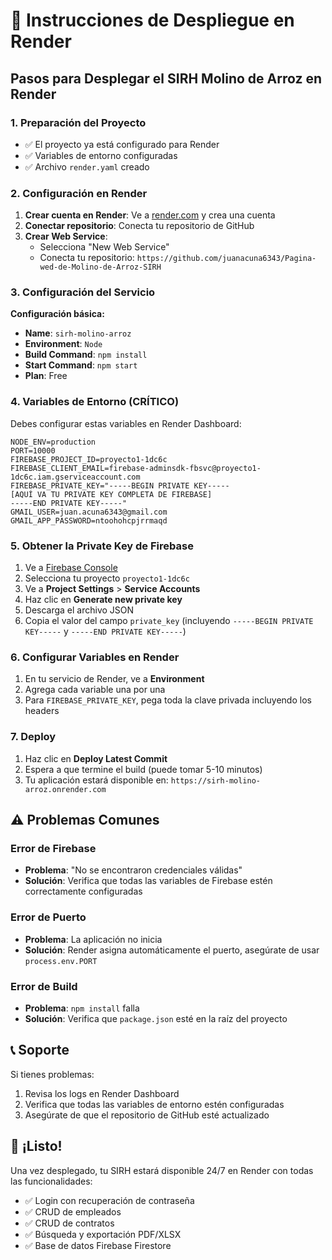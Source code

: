 # 🚀 Instrucciones de Despliegue en Render

## Pasos para Desplegar el SIRH Molino de Arroz en Render

### 1. Preparación del Proyecto
- ✅ El proyecto ya está configurado para Render
- ✅ Variables de entorno configuradas
- ✅ Archivo `render.yaml` creado

### 2. Configuración en Render

1. **Crear cuenta en Render**: Ve a [render.com](https://render.com) y crea una cuenta
2. **Conectar repositorio**: Conecta tu repositorio de GitHub
3. **Crear Web Service**: 
   - Selecciona "New Web Service"
   - Conecta tu repositorio: `https://github.com/juanacuna6343/Pagina-wed-de-Molino-de-Arroz-SIRH`

### 3. Configuración del Servicio

**Configuración básica:**
- **Name**: `sirh-molino-arroz`
- **Environment**: `Node`
- **Build Command**: `npm install`
- **Start Command**: `npm start`
- **Plan**: Free

### 4. Variables de Entorno (CRÍTICO)

Debes configurar estas variables en Render Dashboard:

```
NODE_ENV=production
PORT=10000
FIREBASE_PROJECT_ID=proyecto1-1dc6c
FIREBASE_CLIENT_EMAIL=firebase-adminsdk-fbsvc@proyecto1-1dc6c.iam.gserviceaccount.com
FIREBASE_PRIVATE_KEY="-----BEGIN PRIVATE KEY-----
[AQUÍ VA TU PRIVATE KEY COMPLETA DE FIREBASE]
-----END PRIVATE KEY-----"
GMAIL_USER=juan.acuna6343@gmail.com
GMAIL_APP_PASSWORD=ntoohohcpjrrmaqd
```

### 5. Obtener la Private Key de Firebase

1. Ve a [Firebase Console](https://console.firebase.google.com/)
2. Selecciona tu proyecto `proyecto1-1dc6c`
3. Ve a **Project Settings** > **Service Accounts**
4. Haz clic en **Generate new private key**
5. Descarga el archivo JSON
6. Copia el valor del campo `private_key` (incluyendo `-----BEGIN PRIVATE KEY-----` y `-----END PRIVATE KEY-----`)

### 6. Configurar Variables en Render

1. En tu servicio de Render, ve a **Environment**
2. Agrega cada variable una por una
3. Para `FIREBASE_PRIVATE_KEY`, pega toda la clave privada incluyendo los headers

### 7. Deploy

1. Haz clic en **Deploy Latest Commit**
2. Espera a que termine el build (puede tomar 5-10 minutos)
3. Tu aplicación estará disponible en: `https://sirh-molino-arroz.onrender.com`

## ⚠️ Problemas Comunes

### Error de Firebase
- **Problema**: "No se encontraron credenciales válidas"
- **Solución**: Verifica que todas las variables de Firebase estén correctamente configuradas

### Error de Puerto
- **Problema**: La aplicación no inicia
- **Solución**: Render asigna automáticamente el puerto, asegúrate de usar `process.env.PORT`

### Error de Build
- **Problema**: `npm install` falla
- **Solución**: Verifica que `package.json` esté en la raíz del proyecto

## 📞 Soporte

Si tienes problemas:
1. Revisa los logs en Render Dashboard
2. Verifica que todas las variables de entorno estén configuradas
3. Asegúrate de que el repositorio de GitHub esté actualizado

## 🎉 ¡Listo!

Una vez desplegado, tu SIRH estará disponible 24/7 en Render con todas las funcionalidades:
- ✅ Login con recuperación de contraseña
- ✅ CRUD de empleados
- ✅ CRUD de contratos
- ✅ Búsqueda y exportación PDF/XLSX
- ✅ Base de datos Firebase Firestore